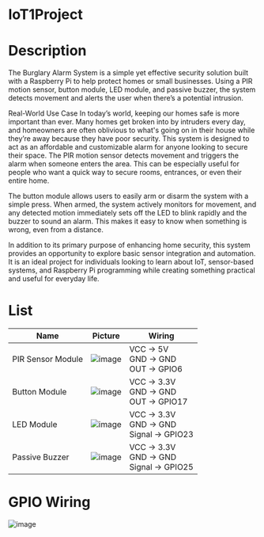 # IoT1Project

# Description
The Burglary Alarm System is a simple yet effective security solution built with a Raspberry Pi to help protect homes or small businesses. Using a PIR motion sensor, button module, LED module, and passive buzzer, the system detects movement and alerts the user when there’s a potential intrusion.

Real-World Use Case
In today’s world, keeping our homes safe is more important than ever. Many homes get broken into by intruders every day, and homeowners are often oblivious to what's going on in their house while they’re away because they have poor security. This system is designed to act as an affordable and customizable alarm for anyone looking to secure their space. The PIR motion sensor detects movement and triggers the alarm when someone enters the area. This can be especially useful for people who want a quick way to secure rooms, entrances, or even their entire home.

The button module allows users to easily arm or disarm the system with a simple press. When armed, the system actively monitors for movement, and any detected motion immediately sets off the LED to blink rapidly and the buzzer to sound an alarm. This makes it easy to know when something is wrong, even from a distance.

In addition to its primary purpose of enhancing home security, this system provides an opportunity to explore basic sensor integration and automation. It is an ideal project for individuals looking to learn about IoT, sensor-based systems, and Raspberry Pi programming while creating something practical and useful for everyday life.

# List

| Name            | Picture                                                                                               | Wiring                                                                 |
|-----------------|-------------------------------------------------------------------------------------------------------|------------------------------------------------------------------------|
| PIR Sensor Module | ![image](https://github.com/user-attachments/assets/695fae26-0fac-402d-9f3b-8966f2cb2cb9) | VCC → 5V<br>GND → GND<br>OUT → GPIO6                                  |
| Button Module     | ![image](https://github.com/user-attachments/assets/9d1e5dfd-78dc-4904-9307-bc4751ba5fbb) | VCC → 3.3V <br>GND → GND<br>OUT → GPIO17                          |
| LED Module        | ![image](https://github.com/user-attachments/assets/3746c211-2c57-430b-b2c1-a0977adb7f35) | VCC → 3.3V<br>GND → GND<br>Signal → GPIO23                       |
| Passive Buzzer    | ![image](https://github.com/user-attachments/assets/5d8dd3fa-708a-4c24-80f5-501c47bfd825) | VCC → 3.3V <br>GND → GND<br>Signal → GPIO25                      |

# GPIO Wiring
![image](https://github.com/user-attachments/assets/963cb4b9-d79b-4993-9c85-9dd6813f2666)



